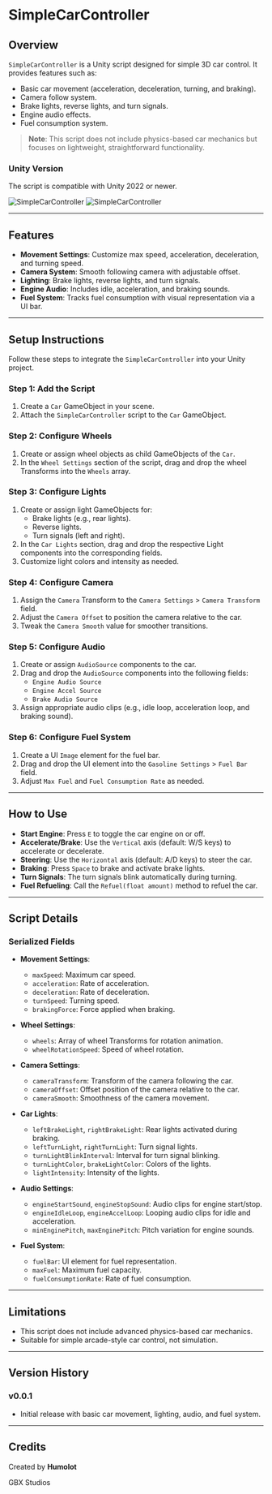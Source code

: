 # SimpleCarController

## Overview
`SimpleCarController` is a Unity script designed for simple 3D car control. It provides features such as:

- Basic car movement (acceleration, deceleration, turning, and braking).
- Camera follow system.
- Brake lights, reverse lights, and turn signals.
- Engine audio effects.
- Fuel consumption system.

> **Note**: This script does not include physics-based car mechanics but focuses on lightweight, straightforward functionality.

### Unity Version
The script is compatible with Unity 2022 or newer.

![SimpleCarController](https://gbxstudios.com/assets/Imgs/car1.png)
![SimpleCarController](https://gbxstudios.com/assets/Imgs/car2.png)


---

## Features
- **Movement Settings**: Customize max speed, acceleration, deceleration, and turning speed.
- **Camera System**: Smooth following camera with adjustable offset.
- **Lighting**: Brake lights, reverse lights, and turn signals.
- **Engine Audio**: Includes idle, acceleration, and braking sounds.
- **Fuel System**: Tracks fuel consumption with visual representation via a UI bar.

---

## Setup Instructions
Follow these steps to integrate the `SimpleCarController` into your Unity project.

### Step 1: Add the Script
1. Create a `Car` GameObject in your scene.
2. Attach the `SimpleCarController` script to the `Car` GameObject.

### Step 2: Configure Wheels
1. Create or assign wheel objects as child GameObjects of the `Car`.
2. In the `Wheel Settings` section of the script, drag and drop the wheel Transforms into the `Wheels` array.

### Step 3: Configure Lights
1. Create or assign light GameObjects for:
   - Brake lights (e.g., rear lights).
   - Reverse lights.
   - Turn signals (left and right).
2. In the `Car Lights` section, drag and drop the respective Light components into the corresponding fields.
3. Customize light colors and intensity as needed.

### Step 4: Configure Camera
1. Assign the `Camera` Transform to the `Camera Settings` > `Camera Transform` field.
2. Adjust the `Camera Offset` to position the camera relative to the car.
3. Tweak the `Camera Smooth` value for smoother transitions.

### Step 5: Configure Audio
1. Create or assign `AudioSource` components to the car.
2. Drag and drop the `AudioSource` components into the following fields:
   - `Engine Audio Source`
   - `Engine Accel Source`
   - `Brake Audio Source`
3. Assign appropriate audio clips (e.g., idle loop, acceleration loop, and braking sound).

### Step 6: Configure Fuel System
1. Create a UI `Image` element for the fuel bar.
2. Drag and drop the UI element into the `Gasoline Settings` > `Fuel Bar` field.
3. Adjust `Max Fuel` and `Fuel Consumption Rate` as needed.

---

## How to Use
- **Start Engine**: Press `E` to toggle the car engine on or off.
- **Accelerate/Brake**: Use the `Vertical` axis (default: W/S keys) to accelerate or decelerate.
- **Steering**: Use the `Horizontal` axis (default: A/D keys) to steer the car.
- **Braking**: Press `Space` to brake and activate brake lights.
- **Turn Signals**: The turn signals blink automatically during turning.
- **Fuel Refueling**: Call the `Refuel(float amount)` method to refuel the car.

---

## Script Details
### Serialized Fields
- **Movement Settings**:
  - `maxSpeed`: Maximum car speed.
  - `acceleration`: Rate of acceleration.
  - `deceleration`: Rate of deceleration.
  - `turnSpeed`: Turning speed.
  - `brakingForce`: Force applied when braking.

- **Wheel Settings**:
  - `wheels`: Array of wheel Transforms for rotation animation.
  - `wheelRotationSpeed`: Speed of wheel rotation.

- **Camera Settings**:
  - `cameraTransform`: Transform of the camera following the car.
  - `cameraOffset`: Offset position of the camera relative to the car.
  - `cameraSmooth`: Smoothness of the camera movement.

- **Car Lights**:
  - `leftBrakeLight`, `rightBrakeLight`: Rear lights activated during braking.
  - `leftTurnLight`, `rightTurnLight`: Turn signal lights.
  - `turnLightBlinkInterval`: Interval for turn signal blinking.
  - `turnLightColor`, `brakeLightColor`: Colors of the lights.
  - `lightIntensity`: Intensity of the lights.

- **Audio Settings**:
  - `engineStartSound`, `engineStopSound`: Audio clips for engine start/stop.
  - `engineIdleLoop`, `engineAccelLoop`: Looping audio clips for idle and acceleration.
  - `minEnginePitch`, `maxEnginePitch`: Pitch variation for engine sounds.

- **Fuel System**:
  - `fuelBar`: UI element for fuel representation.
  - `maxFuel`: Maximum fuel capacity.
  - `fuelConsumptionRate`: Rate of fuel consumption.

---

## Limitations
- This script does not include advanced physics-based car mechanics.
- Suitable for simple arcade-style car control, not simulation.

---

## Version History
### v0.0.1
- Initial release with basic car movement, lighting, audio, and fuel system.

---

## Credits
Created by **Humolot**

GBX Studios
